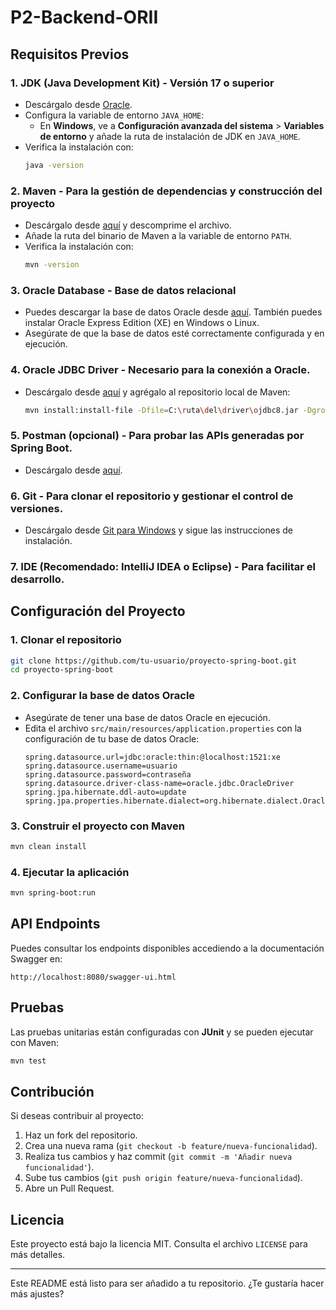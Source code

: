 # P2-Backend-ORII

## Requisitos Previos

### 1. **JDK (Java Development Kit)** - Versión 17 o superior
   - Descárgalo desde [Oracle](https://www.oracle.com/java/technologies/javase-jdk17-downloads.html).
   - Configura la variable de entorno `JAVA_HOME`:
     - En **Windows**, ve a **Configuración avanzada del sistema** > **Variables de entorno** y añade la ruta de instalación de JDK en `JAVA_HOME`.
   - Verifica la instalación con:
     ```bash
     java -version
     ```

### 2. **Maven** - Para la gestión de dependencias y construcción del proyecto
   - Descárgalo desde [aquí](https://maven.apache.org/download.cgi) y descomprime el archivo.
   - Añade la ruta del binario de Maven a la variable de entorno `PATH`.
   - Verifica la instalación con:
     ```bash
     mvn -version
     ```

### 3. **Oracle Database** - Base de datos relacional
   - Puedes descargar la base de datos Oracle desde [aquí](https://www.oracle.com/database/technologies/oracle-database-software-downloads.html). También puedes instalar Oracle Express Edition (XE) en Windows o Linux.
   - Asegúrate de que la base de datos esté correctamente configurada y en ejecución.

### 4. **Oracle JDBC Driver** - Necesario para la conexión a Oracle.
   - Descárgalo desde [aquí](https://www.oracle.com/database/technologies/appdev/jdbc-downloads.html) y agrégalo al repositorio local de Maven:
     ```bash
     mvn install:install-file -Dfile=C:\ruta\del\driver\ojdbc8.jar -DgroupId=com.oracle.database.jdbc -DartifactId=ojdbc8 -Dversion=19.3.0.0 -Dpackaging=jar
     ```

### 5. **Postman** (opcional) - Para probar las APIs generadas por Spring Boot.
   - Descárgalo desde [aquí](https://www.postman.com/downloads/).

### 6. **Git** - Para clonar el repositorio y gestionar el control de versiones.
   - Descárgalo desde [Git para Windows](https://git-scm.com/download/win) y sigue las instrucciones de instalación.

### 7. **IDE** (Recomendado: IntelliJ IDEA o Eclipse) - Para facilitar el desarrollo.

## Configuración del Proyecto

### 1. Clonar el repositorio
   ```bash
   git clone https://github.com/tu-usuario/proyecto-spring-boot.git
   cd proyecto-spring-boot
   ```

### 2. Configurar la base de datos Oracle

   - Asegúrate de tener una base de datos Oracle en ejecución.
   - Edita el archivo `src/main/resources/application.properties` con la configuración de tu base de datos Oracle:
     ```properties
     spring.datasource.url=jdbc:oracle:thin:@localhost:1521:xe
     spring.datasource.username=usuario
     spring.datasource.password=contraseña
     spring.datasource.driver-class-name=oracle.jdbc.OracleDriver
     spring.jpa.hibernate.ddl-auto=update
     spring.jpa.properties.hibernate.dialect=org.hibernate.dialect.Oracle12cDialect
     ```

### 3. Construir el proyecto con Maven
   ```bash
   mvn clean install
   ```

### 4. Ejecutar la aplicación
   ```bash
   mvn spring-boot:run
   ```

## API Endpoints

Puedes consultar los endpoints disponibles accediendo a la documentación Swagger en:
```
http://localhost:8080/swagger-ui.html
```

## Pruebas

Las pruebas unitarias están configuradas con **JUnit** y se pueden ejecutar con Maven:
```bash
mvn test
```

## Contribución

Si deseas contribuir al proyecto:

1. Haz un fork del repositorio.
2. Crea una nueva rama (`git checkout -b feature/nueva-funcionalidad`).
3. Realiza tus cambios y haz commit (`git commit -m 'Añadir nueva funcionalidad'`).
4. Sube tus cambios (`git push origin feature/nueva-funcionalidad`).
5. Abre un Pull Request.

## Licencia

Este proyecto está bajo la licencia MIT. Consulta el archivo `LICENSE` para más detalles.

---

Este README está listo para ser añadido a tu repositorio. ¿Te gustaría hacer más ajustes?
